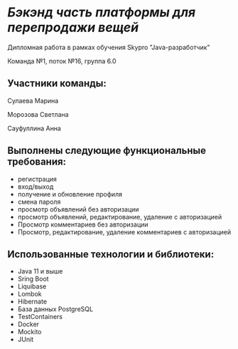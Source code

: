 # ***Бэкэнд часть платформы для перепродажи вещей***

Дипломная работа в рамках обучения Skypro "Java-разработчик"

Команда №1, поток №16, группа 6.0

## Участники команды: 

Сулаева Марина

Морозова Светлана

Сауфуллина Анна

## Выполнены следующие функциональные требования:

- регистрация
- вход/выход
- получение и обновление профиля
- смена пароля
- просмотр объявлений без авторизации
- просмотр объявлений, редактирование, удаление с авторизацией
- Просмотр  комментариев без авторизации
- Просмотр, редактирование, удаление комментариев с авторизацией

## Использованные технологии и библиотеки:

- Java 11 и выше
- Sring Boot
- Liquibase
- Lombok
- Hibernate
- База данных PostgreSQL
- TestContainers
- Docker
- Mockito
- JUnit


